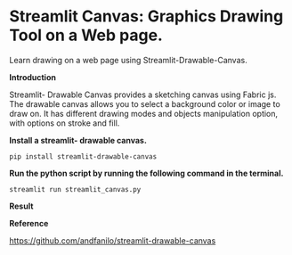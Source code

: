 # Streamlit Canvas: Graphics Drawing Tool on a Web page.

Learn drawing on a web page using Streamlit-Drawable-Canvas.

**Introduction**

Streamlit- Drawable Canvas provides a sketching canvas using Fabric js. The drawable canvas allows you to select a background color or image to draw on. It has different drawing modes and objects manipulation option, with options on stroke and fill.


**Install a streamlit- drawable canvas.**

```
pip install streamlit-drawable-canvas
```

**Run the python script by running the following command in the terminal.**

```
streamlit run streamlit_canvas.py
```

**Result**


**Reference**

https://github.com/andfanilo/streamlit-drawable-canvas

 

